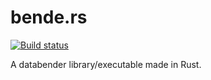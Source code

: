 # bende.rs

[![Build status](https://travis-ci.org/Calmynt/benders.svg?branch=master)](https://travis-ci.org/Calmynt/benders)

A databender library/executable made in Rust.
